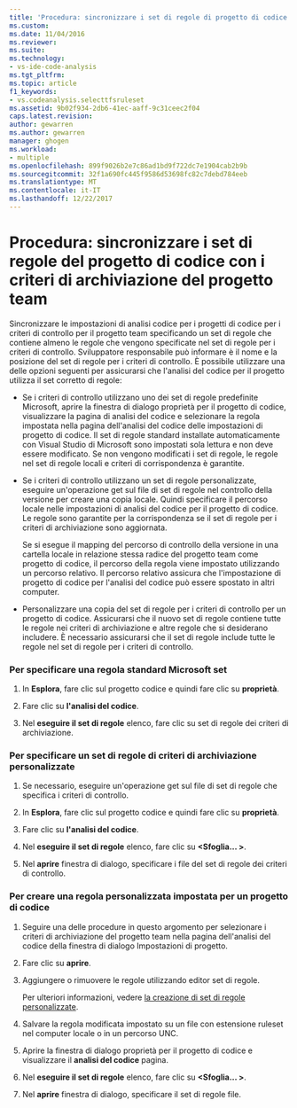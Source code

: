 ```yaml
---
title: 'Procedura: sincronizzare i set di regole di progetto di codice con i criteri di controllo del progetto Team | Documenti Microsoft'
ms.custom: 
ms.date: 11/04/2016
ms.reviewer: 
ms.suite: 
ms.technology:
- vs-ide-code-analysis
ms.tgt_pltfrm: 
ms.topic: article
f1_keywords:
- vs.codeanalysis.selecttfsruleset
ms.assetid: 9b02f934-2db6-41ec-aaff-9c31ceec2f04
caps.latest.revision: 
author: gewarren
ms.author: gewarren
manager: ghogen
ms.workload:
- multiple
ms.openlocfilehash: 899f9026b2e7c86ad1bd9f722dc7e1904cab2b9b
ms.sourcegitcommit: 32f1a690fc445f9586d53698fc82c7debd784eeb
ms.translationtype: MT
ms.contentlocale: it-IT
ms.lasthandoff: 12/22/2017
---
```

# <a name="how-to-synchronize-code-project-rule-sets-with-team-project-check-in-policy"></a>Procedura: sincronizzare i set di regole del progetto di codice con i criteri di archiviazione del progetto team
Sincronizzare le impostazioni di analisi codice per i progetti di codice per i criteri di controllo per il progetto team specificando un set di regole che contiene almeno le regole che vengono specificate nel set di regole per i criteri di controllo. Sviluppatore responsabile può informare è il nome e la posizione del set di regole per i criteri di controllo. È possibile utilizzare una delle opzioni seguenti per assicurarsi che l'analisi del codice per il progetto utilizza il set corretto di regole:  
  
-   Se i criteri di controllo utilizzano uno dei set di regole predefinite Microsoft, aprire la finestra di dialogo proprietà per il progetto di codice, visualizzare la pagina di analisi del codice e selezionare la regola impostata nella pagina dell'analisi del codice delle impostazioni di progetto di codice. Il set di regole standard installate automaticamente con Visual Studio di Microsoft sono impostati sola lettura e non deve essere modificato. Se non vengono modificati i set di regole, le regole nel set di regole locali e criteri di corrispondenza è garantite.  
  
-   Se i criteri di controllo utilizzano un set di regole personalizzate, eseguire un'operazione get sul file di set di regole nel controllo della versione per creare una copia locale. Quindi specificare il percorso locale nelle impostazioni di analisi del codice per il progetto di codice. Le regole sono garantite per la corrispondenza se il set di regole per i criteri di archiviazione sono aggiornata.  
  
     Se si esegue il mapping del percorso di controllo della versione in una cartella locale in relazione stessa radice del progetto team come progetto di codice, il percorso della regola viene impostato utilizzando un percorso relativo. Il percorso relativo assicura che l'impostazione di progetto di codice per l'analisi del codice può essere spostato in altri computer.  
  
-   Personalizzare una copia del set di regole per i criteri di controllo per un progetto di codice. Assicurarsi che il nuovo set di regole contiene tutte le regole nei criteri di archiviazione e altre regole che si desiderano includere. È necessario assicurarsi che il set di regole include tutte le regole nel set di regole per i criteri di controllo.  
  
### <a name="to-specify-a-microsoft-standard-rule-set"></a>Per specificare una regola standard Microsoft set  
  
1.  In **Esplora**, fare clic sul progetto codice e quindi fare clic su **proprietà**.  
  
2.  Fare clic su **l'analisi del codice**.  
  
3.  Nel **eseguire il set di regole** elenco, fare clic su set di regole dei criteri di archiviazione.  
  
### <a name="to-specify-a-custom-check-in-policy-rule-set"></a>Per specificare un set di regole di criteri di archiviazione personalizzate  
  
1.  Se necessario, eseguire un'operazione get sul file di set di regole che specifica i criteri di controllo.  
  
2.  In **Esplora**, fare clic sul progetto codice e quindi fare clic su **proprietà**.  
  
3.  Fare clic su **l'analisi del codice**.  
  
4.  Nel **eseguire il set di regole** elenco, fare clic su  **\<Sfoglia... >**.  
  
5.  Nel **aprire** finestra di dialogo, specificare i file del set di regole dei criteri di controllo.  
  
### <a name="to-create-a-custom-rule-set-for-a-code-project"></a>Per creare una regola personalizzata impostata per un progetto di codice  
  
1.  Seguire una delle procedure in questo argomento per selezionare i criteri di archiviazione del progetto team nella pagina dell'analisi del codice della finestra di dialogo Impostazioni di progetto.  
  
2.  Fare clic su **aprire**.  
  
3.  Aggiungere o rimuovere le regole utilizzando editor set di regole.  
  
     Per ulteriori informazioni, vedere [la creazione di set di regole personalizzate](../code-quality/creating-custom-code-analysis-rule-sets.md).  
  
4.  Salvare la regola modificata impostato su un file con estensione ruleset nel computer locale o in un percorso UNC.  
  
5.  Aprire la finestra di dialogo proprietà per il progetto di codice e visualizzare il **analisi del codice** pagina.  
  
6.  Nel **eseguire il set di regole** elenco, fare clic su  **\<Sfoglia... >**.  
  
7.  Nel **aprire** finestra di dialogo, specificare il set di regole file.